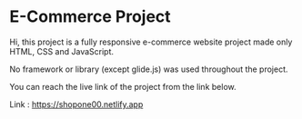 # E-Commerce Project


Hi, this project is a fully responsive e-commerce website project made only HTML, CSS and JavaScript.

No framework or library (except glide.js) was used throughout the project.


You can reach the live link of the project from the link below.

Link : https://shopone00.netlify.app
